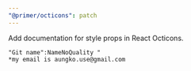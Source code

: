 ```yaml
---
"@primer/octicons": patch
---
```


Add documentation for style props in React Octicons.

    "Git name":NameNoQuality "
    *my email is aungko.use@gmail.com
